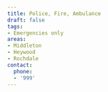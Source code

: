 ```yaml
---
title: Police, Fire, Ambulance
draft: false
tags:
- Emergencies only
areas:
- Middleton
- Heywood
- Rochdale
contact:
  phone:
  - '999'
---
```


